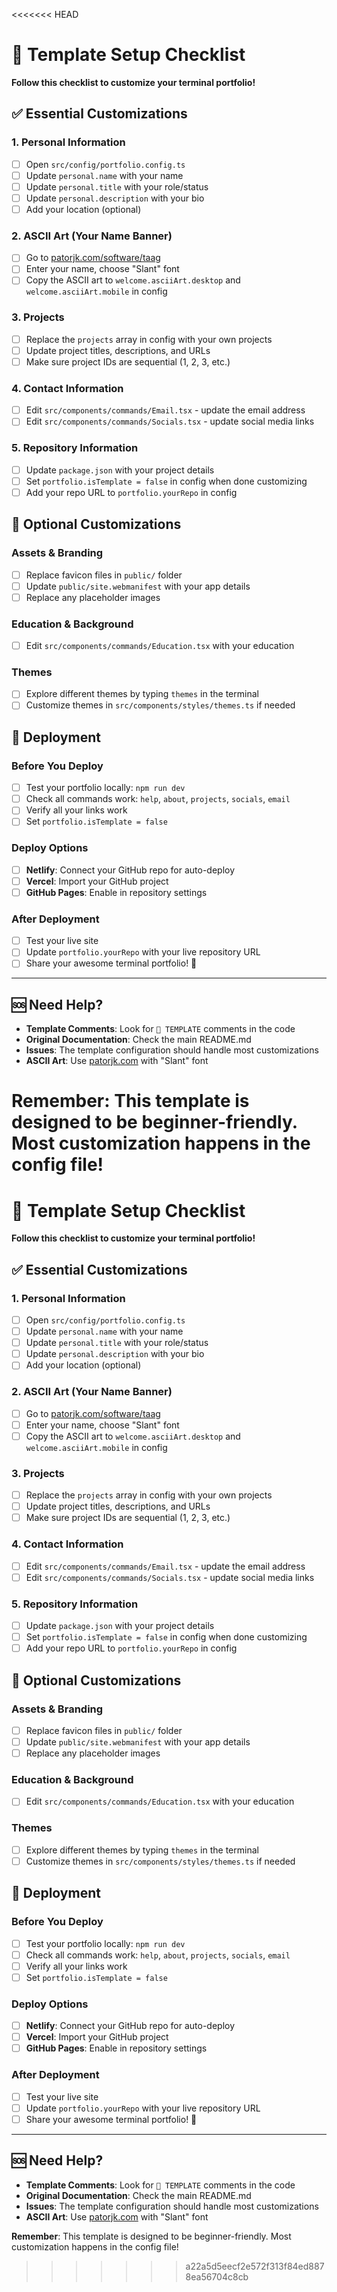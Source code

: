 <<<<<<< HEAD
# 🎯 Template Setup Checklist

**Follow this checklist to customize your terminal portfolio!**

## ✅ Essential Customizations

### 1. Personal Information
- [ ] Open `src/config/portfolio.config.ts`
- [ ] Update `personal.name` with your name
- [ ] Update `personal.title` with your role/status
- [ ] Update `personal.description` with your bio
- [ ] Add your location (optional)

### 2. ASCII Art (Your Name Banner)
- [ ] Go to [patorjk.com/software/taag](https://patorjk.com/software/taag/)
- [ ] Enter your name, choose "Slant" font
- [ ] Copy the ASCII art to `welcome.asciiArt.desktop` and `welcome.asciiArt.mobile` in config

### 3. Projects
- [ ] Replace the `projects` array in config with your own projects
- [ ] Update project titles, descriptions, and URLs
- [ ] Make sure project IDs are sequential (1, 2, 3, etc.)

### 4. Contact Information
- [ ] Edit `src/components/commands/Email.tsx` - update the email address
- [ ] Edit `src/components/commands/Socials.tsx` - update social media links

### 5. Repository Information
- [ ] Update `package.json` with your project details
- [ ] Set `portfolio.isTemplate = false` in config when done customizing
- [ ] Add your repo URL to `portfolio.yourRepo` in config

## 🎨 Optional Customizations

### Assets & Branding
- [ ] Replace favicon files in `public/` folder
- [ ] Update `public/site.webmanifest` with your app details
- [ ] Replace any placeholder images

### Education & Background
- [ ] Edit `src/components/commands/Education.tsx` with your education

### Themes
- [ ] Explore different themes by typing `themes` in the terminal
- [ ] Customize themes in `src/components/styles/themes.ts` if needed

## 🚀 Deployment

### Before You Deploy
- [ ] Test your portfolio locally: `npm run dev`
- [ ] Check all commands work: `help`, `about`, `projects`, `socials`, `email`
- [ ] Verify all your links work
- [ ] Set `portfolio.isTemplate = false`

### Deploy Options
- [ ] **Netlify**: Connect your GitHub repo for auto-deploy
- [ ] **Vercel**: Import your GitHub project
- [ ] **GitHub Pages**: Enable in repository settings

### After Deployment
- [ ] Test your live site
- [ ] Update `portfolio.yourRepo` with your live repository URL
- [ ] Share your awesome terminal portfolio! 🎉

---

## 🆘 Need Help?

- **Template Comments**: Look for `🎯 TEMPLATE` comments in the code
- **Original Documentation**: Check the main README.md
- **Issues**: The template configuration should handle most customizations
- **ASCII Art**: Use [patorjk.com](https://patorjk.com/software/taag/) with "Slant" font

**Remember**: This template is designed to be beginner-friendly. Most customization happens in the config file!
=======
# 🎯 Template Setup Checklist

**Follow this checklist to customize your terminal portfolio!**

## ✅ Essential Customizations

### 1. Personal Information
- [ ] Open `src/config/portfolio.config.ts`
- [ ] Update `personal.name` with your name
- [ ] Update `personal.title` with your role/status
- [ ] Update `personal.description` with your bio
- [ ] Add your location (optional)

### 2. ASCII Art (Your Name Banner)
- [ ] Go to [patorjk.com/software/taag](https://patorjk.com/software/taag/)
- [ ] Enter your name, choose "Slant" font
- [ ] Copy the ASCII art to `welcome.asciiArt.desktop` and `welcome.asciiArt.mobile` in config

### 3. Projects
- [ ] Replace the `projects` array in config with your own projects
- [ ] Update project titles, descriptions, and URLs
- [ ] Make sure project IDs are sequential (1, 2, 3, etc.)

### 4. Contact Information
- [ ] Edit `src/components/commands/Email.tsx` - update the email address
- [ ] Edit `src/components/commands/Socials.tsx` - update social media links

### 5. Repository Information
- [ ] Update `package.json` with your project details
- [ ] Set `portfolio.isTemplate = false` in config when done customizing
- [ ] Add your repo URL to `portfolio.yourRepo` in config

## 🎨 Optional Customizations

### Assets & Branding
- [ ] Replace favicon files in `public/` folder
- [ ] Update `public/site.webmanifest` with your app details
- [ ] Replace any placeholder images

### Education & Background
- [ ] Edit `src/components/commands/Education.tsx` with your education

### Themes
- [ ] Explore different themes by typing `themes` in the terminal
- [ ] Customize themes in `src/components/styles/themes.ts` if needed

## 🚀 Deployment

### Before You Deploy
- [ ] Test your portfolio locally: `npm run dev`
- [ ] Check all commands work: `help`, `about`, `projects`, `socials`, `email`
- [ ] Verify all your links work
- [ ] Set `portfolio.isTemplate = false`

### Deploy Options
- [ ] **Netlify**: Connect your GitHub repo for auto-deploy
- [ ] **Vercel**: Import your GitHub project
- [ ] **GitHub Pages**: Enable in repository settings

### After Deployment
- [ ] Test your live site
- [ ] Update `portfolio.yourRepo` with your live repository URL
- [ ] Share your awesome terminal portfolio! 🎉

---

## 🆘 Need Help?

- **Template Comments**: Look for `🎯 TEMPLATE` comments in the code
- **Original Documentation**: Check the main README.md
- **Issues**: The template configuration should handle most customizations
- **ASCII Art**: Use [patorjk.com](https://patorjk.com/software/taag/) with "Slant" font

**Remember**: This template is designed to be beginner-friendly. Most customization happens in the config file!
>>>>>>> a22a5d5eecf2e572f313f84ed8878ea56704c8cb
